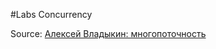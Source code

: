 #Labs Concurrency

Source: [Алексей Владыкин: многопоточность](https://www.youtube.com/watch?v=zxZ0BXlTys0)